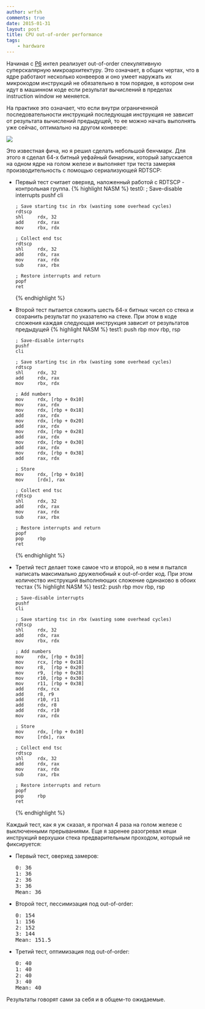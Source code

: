 ```yaml
---
author: wrfsh
comments: true
date: 2015-01-31
layout: post
title: CPU out-of-order performance
tags:
    - hardware
---
```


Начиная с [P6](http://en.wikipedia.org/wiki/P6_%28microarchitecture%29) интел реализует out-of-order спекулятивную суперскалярную микроархитектуру. Это означает, в общих чертах, что в ядре работают несколько конвееров и оно умеет наружать их микрокодом инструкций не обязательно в том порядке, в котором они идут в машинном коде если результат вычислений в пределах instruction window не меняется. 

На практике это означает, что если внутри ограниченной последовательности инструкций последующая инструкция не зависит от результата вычислений предыдущей, то ее можно начать выполнять уже сейчас, оптимально на другом конвеере:

<p>
<a href="http://www.renesas.com/media/products/mpumcu/rx/getting_started/feature/rxfamily_feature01.gif"><img src="http://www.renesas.com/media/products/mpumcu/rx/getting_started/feature/rxfamily_feature01.gif"></img></a>
</p>

Это известная фича, но я решил сделать небольшой бенчмарк. Для этого я сделал 64-х битный уефайный бинарник, который запускается на одном ядре на голом железе и выполняет три теста замеряя производительность с помощью сериализующей RDTSCP:
<ul>
<li>Первый тест считает оверхед, наложенный работой с RDTSCP - контрольная группа.
{% highlight NASM %}
test0:
    ; Save-disable interrupts
    pushf
    cli

    ; Save starting tsc in rbx (wasting some overhead cycles)
    rdtscp              
    shl     rdx, 32     
    add     rdx, rax    
    mov     rbx, rdx    
    
    ; Collect end tsc
    rdtscp              
    shl     rdx, 32     
    add     rdx, rax
    mov     rax, rdx
    sub     rax, rbx

    ; Restore interrupts and return
    popf
    ret
{% endhighlight %}
</li>

<li>
Второй тест пытается сложить шесть 64-х битных чисел со стека и сохранить результат по указателю на стеке. При этом в коде сложения каждая следующая инструкция зависит от результатов предыдущей
{% highlight NASM %}
test1:
    push    rbp
    mov     rbp, rsp

    ; Save-disable interrupts
    pushf
    cli

    ; Save starting tsc in rbx (wasting some overhead cycles)
    rdtscp              
    shl     rdx, 32     
    add     rdx, rax    
    mov     rbx, rdx    
    
    ; Add numbers
    mov     rdx, [rbp + 0x10]
    mov     rax, rdx            
    mov     rdx, [rbp + 0x18]
    add     rax, rdx            
    mov     rdx, [rbp + 0x20]
    add     rax, rdx            
    mov     rdx, [rbp + 0x28]
    add     rax, rdx            
    mov     rdx, [rbp + 0x30]
    add     rax, rdx            
    mov     rdx, [rbp + 0x38]
    add     rax, rdx            
    
    ; Store
    mov     rdx, [rbp + 0x10]
    mov     [rdx], rax

    ; Collect end tsc
    rdtscp              
    shl     rdx, 32    
    add     rdx, rax
    mov     rax, rdx
    sub     rax, rbx

    ; Restore interrupts and return
    popf
    pop     rbp
    ret
{% endhighlight %}
</li>

<li>
Третий тест делает тоже самое что и второй, но в нем я пытался написать максимально дружелюбный к out-of-order код. При этом количество инструкций выполняющих сложение одинаково в обоих тестах
{% highlight NASM %}
test2:
    push    rbp
    mov     rbp, rsp

    ; Save-disable interrupts
    pushf
    cli

    ; Save starting tsc in rbx (wasting some overhead cycles)
    rdtscp              
    shl     rdx, 32     
    add     rdx, rax    
    mov     rbx, rdx    
    
    ; Add numbers
    mov     rdx, [rbp + 0x10]
    mov     rcx, [rbp + 0x18]
    mov     r8,  [rbp + 0x20]
    mov     r9,  [rbp + 0x28]
    mov     r10, [rbp + 0x30]
    mov     r11, [rbp + 0x38]
    add     rdx, rcx
    add     r8, r9
    add     r10, r11
    add     rdx, r8
    add     rdx, r10
    mov     rax, rdx 

    ; Store
    mov     rdx, [rbp + 0x10]
    mov     [rdx], rax

    ; Collect end tsc
    rdtscp              
    shl     rdx, 32     
    add     rdx, rax
    mov     rax, rdx
    sub     rax, rbx

    ; Restore interrupts and return
    popf
    pop     rbp
    ret
{% endhighlight %}
</li>

</ul>

Каждый тест, как я уж сказал, я прогнал 4 раза на голом железе с выключенными прерываниями. Еще я заренее разогревал кеши инструкций верхушки стека предварительным проходом, который не фиксируется:

<ul>
<li>Первый тест, оверхед замеров:
<pre>
0: 36
1: 36
2: 36
3: 36
Mean: 36
</pre>
</li>

<li>Второй тест, пессимизация под out-of-order:
<pre>
0: 154
1: 156
2: 152
3: 144
Mean: 151.5
</pre>
</li>

<li>Третий тест, оптимизация под out-of-order:
<pre>
0: 40
1: 40
2: 40
3: 40
Mean: 40
</pre>
</li>

</ul>

Результаты говорят сами за себя и в общем-то ожидаемые.

